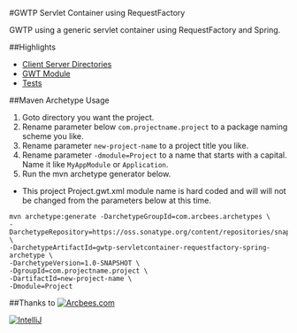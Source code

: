 #GWTP Servlet Container using RequestFactory

GWTP using a generic servlet container using RequestFactory and Spring.

##Highlights
* [Client Server Directories](https://github.com/ArcBees/ArcBees-tools/tree/master/archetypes/gwtp-servletcontainer-requestfactory-spring/src/main/java/com/arcbees/project)
* [GWT Module](https://github.com/ArcBees/ArcBees-tools/blob/master/archetypes/gwtp-servletcontainer-requestfactory-spring/src/main/java/com/arcbees/myproject/Project.gwt.xml)
* [Tests](https://github.com/ArcBees/ArcBees-tools/tree/master/archetypes/gwtp-servletcontainer-requestfactory-spring/src/test/java/com/arcbees/project/client)

##Maven Archetype Usage

1. Goto directory you want the project.
2. Rename parameter below `com.projectname.project` to a package naming scheme you like.
3. Rename parameter `new-project-name` to a project title you like.
4. Rename parameter `-dmodule=Project` to a name that starts with a capital. Name it like `MyAppModule` or `Application`.
5. Run the mvn archetype generator below.

* This project Project.gwt.xml module name is hard coded and will will not be changed from the parameters below at this time.

```
mvn archetype:generate -DarchetypeGroupId=com.arcbees.archetypes \
-DarchetypeRepository=https://oss.sonatype.org/content/repositories/snapshots/ \
-DarchetypeArtifactId=gwtp-servletcontainer-requestfactory-spring-archetype \
-DarchetypeVersion=1.0-SNAPSHOT \
-DgroupId=com.projectname.project \
-DartifactId=new-project-name \
-Dmodule=Project
```

##Thanks to
[![Arcbees.com](http://arcbees-ads.appspot.com/ad.png)](http://arcbees.com)

[![IntelliJ](https://lh6.googleusercontent.com/--QIIJfKrjSk/UJJ6X-UohII/AAAAAAAAAVM/cOW7EjnH778/s800/banner_IDEA.png)](http://www.jetbrains.com/idea/index.html)
